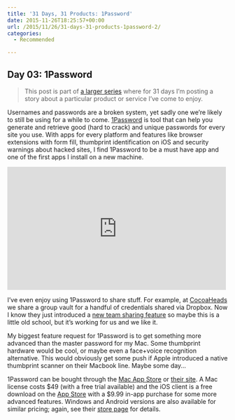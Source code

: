 ```yaml
---
title: '31 Days, 31 Products: 1Password'
date: 2015-11-26T18:25:57+00:00
url: /2015/11/26/31-days-31-products-1password-2/
categories:
  - Recommended

---
```

## Day 03: 1Password

> This post is part of [a larger series][1] where for 31 days I&#8217;m posting a story about a particular product or service I&#8217;ve come to enjoy.

Usernames and passwords are a broken system, yet sadly one we&#8217;re likely to still be using for a while to come. [1Password][2] is tool that can help you generate and retrieve good (hard to crack) and unique passwords for every site you use. With apps for every platform and features like browser extensions with form fill, thumbprint identification on iOS and security warnings about hacked sites, I find 1Password to be a must have app and one of the first apps I install on a new machine.

<iframe src="https://player.vimeo.com/video/88901304" width="500" height="281" frameborder="0" webkitallowfullscreen mozallowfullscreen allowfullscreen></iframe>

I&#8217;ve even enjoy using 1Password to share stuff. For example, at [CocoaHeads][3] we share a group vault for a handful of credentials shared via Dropbox. Now I know they just introduced a [new team sharing feature][4] so maybe this is a little old school, but it&#8217;s working for us and we like it.

My biggest feature request for 1Password is to get something more advanced than the master password for my Mac. Some thumbprint hardware would be cool, or maybe even a face+voice recognition alternative. This would obviously get some push if Apple introduced a native thumbprint scanner on their Macbook line. Maybe some day&#8230;

1Password can be bought through the [Mac App Store][5] or [their site][6]. A Mac license costs $49 (with a free trial available) and the iOS client is a free download on the [App Store][7] with a $9.99 in-app purchase for some more advanced features. Windows and Android versions are also available for similar pricing; again, see their [store page][6] for details.

 [1]: http://mikezornek.com/2015/11/24/31-days-31-products-launch-post/
 [2]: https://agilebits.com/onepassword
 [3]: http://phillycocoa.org/
 [4]: https://blog.agilebits.com/2015/11/11/how-1password-for-teams-protects-your-secrets/
 [5]: https://itunes.apple.com/us/app/1password-password-manager/id443987910?mt=12&uo=4&at=10l4Hf&pt=11798&ct=store
 [6]: https://agilebits.com/store
 [7]: https://itunes.apple.com/us/app/1password-password-manager/id568903335?mt=8&uo=4&at=10l4Hf&pt=11798&ct=store
